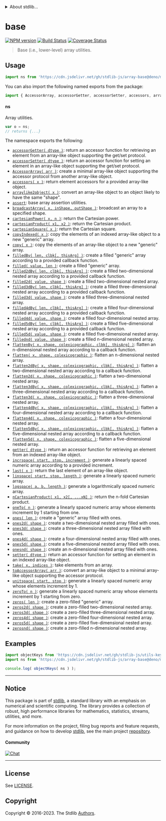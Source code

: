<!--

@license Apache-2.0

Copyright (c) 2021 The Stdlib Authors.

Licensed under the Apache License, Version 2.0 (the "License");
you may not use this file except in compliance with the License.
You may obtain a copy of the License at

   http://www.apache.org/licenses/LICENSE-2.0

Unless required by applicable law or agreed to in writing, software
distributed under the License is distributed on an "AS IS" BASIS,
WITHOUT WARRANTIES OR CONDITIONS OF ANY KIND, either express or implied.
See the License for the specific language governing permissions and
limitations under the License.

-->


<details>
  <summary>
    About stdlib...
  </summary>
  <p>We believe in a future in which the web is a preferred environment for numerical computation. To help realize this future, we've built stdlib. stdlib is a standard library, with an emphasis on numerical and scientific computation, written in JavaScript (and C) for execution in browsers and in Node.js.</p>
  <p>The library is fully decomposable, being architected in such a way that you can swap out and mix and match APIs and functionality to cater to your exact preferences and use cases.</p>
  <p>When you use stdlib, you can be absolutely certain that you are using the most thorough, rigorous, well-written, studied, documented, tested, measured, and high-quality code out there.</p>
  <p>To join us in bringing numerical computing to the web, get started by checking us out on <a href="https://github.com/stdlib-js/stdlib">GitHub</a>, and please consider <a href="https://opencollective.com/stdlib">financially supporting stdlib</a>. We greatly appreciate your continued support!</p>
</details>

# base

[![NPM version][npm-image]][npm-url] [![Build Status][test-image]][test-url] [![Coverage Status][coverage-image]][coverage-url] <!-- [![dependencies][dependencies-image]][dependencies-url] -->

> Base (i.e., lower-level) array utilities.



<section class="usage">

## Usage

```javascript
import ns from 'https://cdn.jsdelivr.net/gh/stdlib-js/array-base@deno/mod.js';
```

You can also import the following named exports from the package:

```javascript
import { AccessorArray, accessorGetter, accessorSetter, accessors, arraylike2object, assert, binary2d, broadcastArray, bunary2d, cartesianPower, cartesianProduct, cartesianSquare, copy, copyIndexed, filled, filled2d, filled2dBy, filled3d, filled3dBy, filled4d, filled4dBy, filled5d, filled5dBy, filledBy, fillednd, flatten, flatten2d, flatten2dBy, flatten3d, flatten3dBy, flatten4d, flatten4dBy, flatten5d, flatten5dBy, flattenBy, getter, incrspace, last, linspace, logspace, nCartesianProduct, oneTo, ones, ones2d, ones3d, ones4d, ones5d, onesnd, setter, take, toAccessorArray, unary2d, unitspace, zeroTo, zeros, zeros2d, zeros3d, zeros4d, zeros5d, zerosnd } from 'https://cdn.jsdelivr.net/gh/stdlib-js/array-base@deno/mod.js';
```

#### ns

Array utilities.

```javascript
var o = ns;
// returns {...}
```

The namespace exports the following:

<!-- <toc pattern="*"> -->

<div class="namespace-toc">

-   <span class="signature">[`accessorGetter( dtype )`][@stdlib/array/base/accessor-getter]</span><span class="delimiter">: </span><span class="description">return an accessor function for retrieving an element from an array-like object supporting the get/set protocol.</span>
-   <span class="signature">[`accessorSetter( dtype )`][@stdlib/array/base/accessor-setter]</span><span class="delimiter">: </span><span class="description">return an accessor function for setting an element in an array-like object supporting the get/set protocol.</span>
-   <span class="signature">[`AccessorArray( arr )`][@stdlib/array/base/accessor]</span><span class="delimiter">: </span><span class="description">create a minimal array-like object supporting the accessor protocol from another array-like object.</span>
-   <span class="signature">[`accessors( x )`][@stdlib/array/base/accessors]</span><span class="delimiter">: </span><span class="description">return element accessors for a provided array-like object.</span>
-   <span class="signature">[`arraylike2object( x )`][@stdlib/array/base/arraylike2object]</span><span class="delimiter">: </span><span class="description">convert an array-like object to an object likely to have the same "shape".</span>
-   <span class="signature">[`assert`][@stdlib/array/base/assert]</span><span class="delimiter">: </span><span class="description">base array assertion utilities.</span>
-   <span class="signature">[`broadcastArray( x, inShape, outShape )`][@stdlib/array/base/broadcast-array]</span><span class="delimiter">: </span><span class="description">broadcast an array to a specified shape.</span>
-   <span class="signature">[`cartesianPower( x, n )`][@stdlib/array/base/cartesian-power]</span><span class="delimiter">: </span><span class="description">return the Cartesian power.</span>
-   <span class="signature">[`cartesianProduct( x1, x2 )`][@stdlib/array/base/cartesian-product]</span><span class="delimiter">: </span><span class="description">return the Cartesian product.</span>
-   <span class="signature">[`cartesianSquare( x )`][@stdlib/array/base/cartesian-square]</span><span class="delimiter">: </span><span class="description">return the Cartesian square.</span>
-   <span class="signature">[`copyIndexed( x )`][@stdlib/array/base/copy-indexed]</span><span class="delimiter">: </span><span class="description">copy the elements of an indexed array-like object to a new "generic" array.</span>
-   <span class="signature">[`copy( x )`][@stdlib/array/base/copy]</span><span class="delimiter">: </span><span class="description">copy the elements of an array-like object to a new "generic" array.</span>
-   <span class="signature">[`filledBy( len, clbk[, thisArg] )`][@stdlib/array/base/filled-by]</span><span class="delimiter">: </span><span class="description">create a filled "generic" array according to a provided callback function.</span>
-   <span class="signature">[`filled( value, len )`][@stdlib/array/base/filled]</span><span class="delimiter">: </span><span class="description">create a filled "generic" array.</span>
-   <span class="signature">[`filled2dBy( len, clbk[, thisArg] )`][@stdlib/array/base/filled2d-by]</span><span class="delimiter">: </span><span class="description">create a filled two-dimensional nested array according to a provided callback function.</span>
-   <span class="signature">[`filled2d( value, shape )`][@stdlib/array/base/filled2d]</span><span class="delimiter">: </span><span class="description">create a filled two-dimensional nested array.</span>
-   <span class="signature">[`filled3dBy( len, clbk[, thisArg] )`][@stdlib/array/base/filled3d-by]</span><span class="delimiter">: </span><span class="description">create a filled three-dimensional nested array according to a provided callback function.</span>
-   <span class="signature">[`filled3d( value, shape )`][@stdlib/array/base/filled3d]</span><span class="delimiter">: </span><span class="description">create a filled three-dimensional nested array.</span>
-   <span class="signature">[`filled4dBy( len, clbk[, thisArg] )`][@stdlib/array/base/filled4d-by]</span><span class="delimiter">: </span><span class="description">create a filled four-dimensional nested array according to a provided callback function.</span>
-   <span class="signature">[`filled4d( value, shape )`][@stdlib/array/base/filled4d]</span><span class="delimiter">: </span><span class="description">create a filled four-dimensional nested array.</span>
-   <span class="signature">[`filled5dBy( len, clbk[, thisArg] )`][@stdlib/array/base/filled5d-by]</span><span class="delimiter">: </span><span class="description">create a filled five-dimensional nested array according to a provided callback function.</span>
-   <span class="signature">[`filled5d( value, shape )`][@stdlib/array/base/filled5d]</span><span class="delimiter">: </span><span class="description">create a filled five-dimensional nested array.</span>
-   <span class="signature">[`fillednd( value, shape )`][@stdlib/array/base/fillednd]</span><span class="delimiter">: </span><span class="description">create a filled n-dimensional nested array.</span>
-   <span class="signature">[`flattenBy( x, shape, colexicographic, clbk[, thisArg] )`][@stdlib/array/base/flatten-by]</span><span class="delimiter">: </span><span class="description">flatten an n-dimensional nested array according to a callback function.</span>
-   <span class="signature">[`flatten( x, shape, colexicographic )`][@stdlib/array/base/flatten]</span><span class="delimiter">: </span><span class="description">flatten an n-dimensional nested array.</span>
-   <span class="signature">[`flatten2dBy( x, shape, colexicographic, clbk[, thisArg] )`][@stdlib/array/base/flatten2d-by]</span><span class="delimiter">: </span><span class="description">flatten a two-dimensional nested array according to a callback function.</span>
-   <span class="signature">[`flatten2d( x, shape, colexicographic )`][@stdlib/array/base/flatten2d]</span><span class="delimiter">: </span><span class="description">flatten a two-dimensional nested array.</span>
-   <span class="signature">[`flatten3dBy( x, shape, colexicographic, clbk[, thisArg] )`][@stdlib/array/base/flatten3d-by]</span><span class="delimiter">: </span><span class="description">flatten a three-dimensional nested array according to a callback function.</span>
-   <span class="signature">[`flatten3d( x, shape, colexicographic )`][@stdlib/array/base/flatten3d]</span><span class="delimiter">: </span><span class="description">flatten a three-dimensional nested array.</span>
-   <span class="signature">[`flatten4dBy( x, shape, colexicographic, clbk[, thisArg] )`][@stdlib/array/base/flatten4d-by]</span><span class="delimiter">: </span><span class="description">flatten a four-dimensional nested array according to a callback function.</span>
-   <span class="signature">[`flatten4d( x, shape, colexicographic )`][@stdlib/array/base/flatten4d]</span><span class="delimiter">: </span><span class="description">flatten a four-dimensional nested array.</span>
-   <span class="signature">[`flatten5dBy( x, shape, colexicographic, clbk[, thisArg] )`][@stdlib/array/base/flatten5d-by]</span><span class="delimiter">: </span><span class="description">flatten a five-dimensional nested array according to a callback function.</span>
-   <span class="signature">[`flatten5d( x, shape, colexicographic )`][@stdlib/array/base/flatten5d]</span><span class="delimiter">: </span><span class="description">flatten a five-dimensional nested array.</span>
-   <span class="signature">[`getter( dtype )`][@stdlib/array/base/getter]</span><span class="delimiter">: </span><span class="description">return an accessor function for retrieving an element from an indexed array-like object.</span>
-   <span class="signature">[`incrspace( start, stop, increment )`][@stdlib/array/base/incrspace]</span><span class="delimiter">: </span><span class="description">generate a linearly spaced numeric array according to a provided increment.</span>
-   <span class="signature">[`last( x )`][@stdlib/array/base/last]</span><span class="delimiter">: </span><span class="description">return the last element of an array-like object.</span>
-   <span class="signature">[`linspace( start, stop, length )`][@stdlib/array/base/linspace]</span><span class="delimiter">: </span><span class="description">generate a linearly spaced numeric array.</span>
-   <span class="signature">[`logspace( a, b, length )`][@stdlib/array/base/logspace]</span><span class="delimiter">: </span><span class="description">generate a logarithmically spaced numeric array.</span>
-   <span class="signature">[`nCartesianProduct( x1, x2[, ...xN] )`][@stdlib/array/base/n-cartesian-product]</span><span class="delimiter">: </span><span class="description">return the n-fold Cartesian product.</span>
-   <span class="signature">[`oneTo( n )`][@stdlib/array/base/one-to]</span><span class="delimiter">: </span><span class="description">generate a linearly spaced numeric array whose elements increment by 1 starting from one.</span>
-   <span class="signature">[`ones( len )`][@stdlib/array/base/ones]</span><span class="delimiter">: </span><span class="description">create a "generic" array filled with ones.</span>
-   <span class="signature">[`ones2d( shape )`][@stdlib/array/base/ones2d]</span><span class="delimiter">: </span><span class="description">create a two-dimensional nested array filled with ones.</span>
-   <span class="signature">[`ones3d( shape )`][@stdlib/array/base/ones3d]</span><span class="delimiter">: </span><span class="description">create a three-dimensional nested array filled with ones.</span>
-   <span class="signature">[`ones4d( shape )`][@stdlib/array/base/ones4d]</span><span class="delimiter">: </span><span class="description">create a four-dimensional nested array filled with ones.</span>
-   <span class="signature">[`ones5d( shape )`][@stdlib/array/base/ones5d]</span><span class="delimiter">: </span><span class="description">create a five-dimensional nested array filled with ones.</span>
-   <span class="signature">[`onesnd( shape )`][@stdlib/array/base/onesnd]</span><span class="delimiter">: </span><span class="description">create an n-dimensional nested array filled with ones.</span>
-   <span class="signature">[`setter( dtype )`][@stdlib/array/base/setter]</span><span class="delimiter">: </span><span class="description">return an accessor function for setting an element in an indexed array-like object.</span>
-   <span class="signature">[`take( x, indices )`][@stdlib/array/base/take]</span><span class="delimiter">: </span><span class="description">take elements from an array.</span>
-   <span class="signature">[`toAccessorArray( arr )`][@stdlib/array/base/to-accessor-array]</span><span class="delimiter">: </span><span class="description">convert an array-like object to a minimal array-like object supporting the accessor protocol.</span>
-   <span class="signature">[`unitspace( start, stop )`][@stdlib/array/base/unitspace]</span><span class="delimiter">: </span><span class="description">generate a linearly spaced numeric array whose elements increment by 1.</span>
-   <span class="signature">[`zeroTo( n )`][@stdlib/array/base/zero-to]</span><span class="delimiter">: </span><span class="description">generate a linearly spaced numeric array whose elements increment by 1 starting from zero.</span>
-   <span class="signature">[`zeros( len )`][@stdlib/array/base/zeros]</span><span class="delimiter">: </span><span class="description">create a zero-filled "generic" array.</span>
-   <span class="signature">[`zeros2d( shape )`][@stdlib/array/base/zeros2d]</span><span class="delimiter">: </span><span class="description">create a zero-filled two-dimensional nested array.</span>
-   <span class="signature">[`zeros3d( shape )`][@stdlib/array/base/zeros3d]</span><span class="delimiter">: </span><span class="description">create a zero-filled three-dimensional nested array.</span>
-   <span class="signature">[`zeros4d( shape )`][@stdlib/array/base/zeros4d]</span><span class="delimiter">: </span><span class="description">create a zero-filled four-dimensional nested array.</span>
-   <span class="signature">[`zeros5d( shape )`][@stdlib/array/base/zeros5d]</span><span class="delimiter">: </span><span class="description">create a zero-filled five-dimensional nested array.</span>
-   <span class="signature">[`zerosnd( shape )`][@stdlib/array/base/zerosnd]</span><span class="delimiter">: </span><span class="description">create a zero-filled n-dimensional nested array.</span>

</div>

<!-- </toc> -->

</section>

<!-- /.usage -->

<section class="examples">

## Examples

<!-- TODO: better examples -->

<!-- eslint no-undef: "error" -->

```javascript
import objectKeys from 'https://cdn.jsdelivr.net/gh/stdlib-js/utils-keys@deno/mod.js';
import ns from 'https://cdn.jsdelivr.net/gh/stdlib-js/array-base@deno/mod.js';

console.log( objectKeys( ns ) );
```

</section>

<!-- /.examples -->

<!-- Section for related `stdlib` packages. Do not manually edit this section, as it is automatically populated. -->

<section class="related">

</section>

<!-- /.related -->

<!-- Section for all links. Make sure to keep an empty line after the `section` element and another before the `/section` close. -->


<section class="main-repo" >

* * *

## Notice

This package is part of [stdlib][stdlib], a standard library with an emphasis on numerical and scientific computing. The library provides a collection of robust, high performance libraries for mathematics, statistics, streams, utilities, and more.

For more information on the project, filing bug reports and feature requests, and guidance on how to develop [stdlib][stdlib], see the main project [repository][stdlib].

#### Community

[![Chat][chat-image]][chat-url]

---

## License

See [LICENSE][stdlib-license].


## Copyright

Copyright &copy; 2016-2023. The Stdlib [Authors][stdlib-authors].

</section>

<!-- /.stdlib -->

<!-- Section for all links. Make sure to keep an empty line after the `section` element and another before the `/section` close. -->

<section class="links">

[npm-image]: http://img.shields.io/npm/v/@stdlib/array-base.svg
[npm-url]: https://npmjs.org/package/@stdlib/array-base

[test-image]: https://github.com/stdlib-js/array-base/actions/workflows/test.yml/badge.svg?branch=main
[test-url]: https://github.com/stdlib-js/array-base/actions/workflows/test.yml?query=branch:main

[coverage-image]: https://img.shields.io/codecov/c/github/stdlib-js/array-base/main.svg
[coverage-url]: https://codecov.io/github/stdlib-js/array-base?branch=main

<!--

[dependencies-image]: https://img.shields.io/david/stdlib-js/array-base.svg
[dependencies-url]: https://david-dm.org/stdlib-js/array-base/main

-->

[chat-image]: https://img.shields.io/gitter/room/stdlib-js/stdlib.svg
[chat-url]: https://app.gitter.im/#/room/#stdlib-js_stdlib:gitter.im

[stdlib]: https://github.com/stdlib-js/stdlib

[stdlib-authors]: https://github.com/stdlib-js/stdlib/graphs/contributors

[umd]: https://github.com/umdjs/umd
[es-module]: https://developer.mozilla.org/en-US/docs/Web/JavaScript/Guide/Modules

[deno-url]: https://github.com/stdlib-js/array-base/tree/deno
[umd-url]: https://github.com/stdlib-js/array-base/tree/umd
[esm-url]: https://github.com/stdlib-js/array-base/tree/esm
[branches-url]: https://github.com/stdlib-js/array-base/blob/main/branches.md

[stdlib-license]: https://raw.githubusercontent.com/stdlib-js/array-base/main/LICENSE

<!-- <toc-links> -->

[@stdlib/array/base/accessor-getter]: https://github.com/stdlib-js/array-base-accessor-getter/tree/deno

[@stdlib/array/base/accessor-setter]: https://github.com/stdlib-js/array-base-accessor-setter/tree/deno

[@stdlib/array/base/accessor]: https://github.com/stdlib-js/array-base-accessor/tree/deno

[@stdlib/array/base/accessors]: https://github.com/stdlib-js/array-base-accessors/tree/deno

[@stdlib/array/base/arraylike2object]: https://github.com/stdlib-js/array-base-arraylike2object/tree/deno

[@stdlib/array/base/assert]: https://github.com/stdlib-js/array-base-assert/tree/deno

[@stdlib/array/base/broadcast-array]: https://github.com/stdlib-js/array-base-broadcast-array/tree/deno

[@stdlib/array/base/cartesian-power]: https://github.com/stdlib-js/array-base-cartesian-power/tree/deno

[@stdlib/array/base/cartesian-product]: https://github.com/stdlib-js/array-base-cartesian-product/tree/deno

[@stdlib/array/base/cartesian-square]: https://github.com/stdlib-js/array-base-cartesian-square/tree/deno

[@stdlib/array/base/copy-indexed]: https://github.com/stdlib-js/array-base-copy-indexed/tree/deno

[@stdlib/array/base/copy]: https://github.com/stdlib-js/array-base-copy/tree/deno

[@stdlib/array/base/filled-by]: https://github.com/stdlib-js/array-base-filled-by/tree/deno

[@stdlib/array/base/filled]: https://github.com/stdlib-js/array-base-filled/tree/deno

[@stdlib/array/base/filled2d-by]: https://github.com/stdlib-js/array-base-filled2d-by/tree/deno

[@stdlib/array/base/filled2d]: https://github.com/stdlib-js/array-base-filled2d/tree/deno

[@stdlib/array/base/filled3d-by]: https://github.com/stdlib-js/array-base-filled3d-by/tree/deno

[@stdlib/array/base/filled3d]: https://github.com/stdlib-js/array-base-filled3d/tree/deno

[@stdlib/array/base/filled4d-by]: https://github.com/stdlib-js/array-base-filled4d-by/tree/deno

[@stdlib/array/base/filled4d]: https://github.com/stdlib-js/array-base-filled4d/tree/deno

[@stdlib/array/base/filled5d-by]: https://github.com/stdlib-js/array-base-filled5d-by/tree/deno

[@stdlib/array/base/filled5d]: https://github.com/stdlib-js/array-base-filled5d/tree/deno

[@stdlib/array/base/fillednd]: https://github.com/stdlib-js/array-base-fillednd/tree/deno

[@stdlib/array/base/flatten-by]: https://github.com/stdlib-js/array-base-flatten-by/tree/deno

[@stdlib/array/base/flatten]: https://github.com/stdlib-js/array-base-flatten/tree/deno

[@stdlib/array/base/flatten2d-by]: https://github.com/stdlib-js/array-base-flatten2d-by/tree/deno

[@stdlib/array/base/flatten2d]: https://github.com/stdlib-js/array-base-flatten2d/tree/deno

[@stdlib/array/base/flatten3d-by]: https://github.com/stdlib-js/array-base-flatten3d-by/tree/deno

[@stdlib/array/base/flatten3d]: https://github.com/stdlib-js/array-base-flatten3d/tree/deno

[@stdlib/array/base/flatten4d-by]: https://github.com/stdlib-js/array-base-flatten4d-by/tree/deno

[@stdlib/array/base/flatten4d]: https://github.com/stdlib-js/array-base-flatten4d/tree/deno

[@stdlib/array/base/flatten5d-by]: https://github.com/stdlib-js/array-base-flatten5d-by/tree/deno

[@stdlib/array/base/flatten5d]: https://github.com/stdlib-js/array-base-flatten5d/tree/deno

[@stdlib/array/base/getter]: https://github.com/stdlib-js/array-base-getter/tree/deno

[@stdlib/array/base/incrspace]: https://github.com/stdlib-js/array-base-incrspace/tree/deno

[@stdlib/array/base/last]: https://github.com/stdlib-js/array-base-last/tree/deno

[@stdlib/array/base/linspace]: https://github.com/stdlib-js/array-base-linspace/tree/deno

[@stdlib/array/base/logspace]: https://github.com/stdlib-js/array-base-logspace/tree/deno

[@stdlib/array/base/n-cartesian-product]: https://github.com/stdlib-js/array-base-n-cartesian-product/tree/deno

[@stdlib/array/base/one-to]: https://github.com/stdlib-js/array-base-one-to/tree/deno

[@stdlib/array/base/ones]: https://github.com/stdlib-js/array-base-ones/tree/deno

[@stdlib/array/base/ones2d]: https://github.com/stdlib-js/array-base-ones2d/tree/deno

[@stdlib/array/base/ones3d]: https://github.com/stdlib-js/array-base-ones3d/tree/deno

[@stdlib/array/base/ones4d]: https://github.com/stdlib-js/array-base-ones4d/tree/deno

[@stdlib/array/base/ones5d]: https://github.com/stdlib-js/array-base-ones5d/tree/deno

[@stdlib/array/base/onesnd]: https://github.com/stdlib-js/array-base-onesnd/tree/deno

[@stdlib/array/base/setter]: https://github.com/stdlib-js/array-base-setter/tree/deno

[@stdlib/array/base/take]: https://github.com/stdlib-js/array-base-take/tree/deno

[@stdlib/array/base/to-accessor-array]: https://github.com/stdlib-js/array-base-to-accessor-array/tree/deno

[@stdlib/array/base/unitspace]: https://github.com/stdlib-js/array-base-unitspace/tree/deno

[@stdlib/array/base/zero-to]: https://github.com/stdlib-js/array-base-zero-to/tree/deno

[@stdlib/array/base/zeros]: https://github.com/stdlib-js/array-base-zeros/tree/deno

[@stdlib/array/base/zeros2d]: https://github.com/stdlib-js/array-base-zeros2d/tree/deno

[@stdlib/array/base/zeros3d]: https://github.com/stdlib-js/array-base-zeros3d/tree/deno

[@stdlib/array/base/zeros4d]: https://github.com/stdlib-js/array-base-zeros4d/tree/deno

[@stdlib/array/base/zeros5d]: https://github.com/stdlib-js/array-base-zeros5d/tree/deno

[@stdlib/array/base/zerosnd]: https://github.com/stdlib-js/array-base-zerosnd/tree/deno

<!-- </toc-links> -->

</section>

<!-- /.links -->
